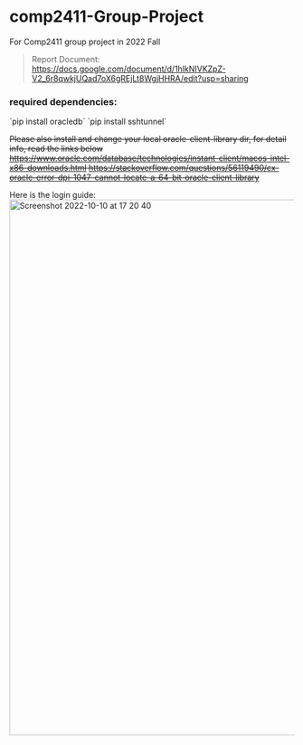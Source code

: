 # comp2411-Group-Project
For Comp2411 group project in 2022 Fall

> Report Document: 
> https://docs.google.com/document/d/1hlkNIVKZpZ-V2_6r8qwkjUQad7oX6gREjLt8WgjHHRA/edit?usp=sharing

<h3>required dependencies:</h3>
`pip install oracledb`
`pip install sshtunnel`

~~Please also install and change your local oracle-client-library dir, for detail info, read the links below~~
~~https://www.oracle.com/database/technologies/instant-client/macos-intel-x86-downloads.html
https://stackoverflow.com/questions/56119490/cx-oracle-error-dpi-1047-cannot-locate-a-64-bit-oracle-client-library~~

Here is the login guide:
<img width="948" alt="Screenshot 2022-10-10 at 17 20 40" src="https://user-images.githubusercontent.com/56993697/194839033-5fc7b367-fff8-4c29-aade-c0e9b31d66b3.png">
